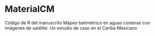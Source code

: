 # MaterialCM
Código de R del manuscrito Mapeo batimétrico en aguas costeras con imágenes de satélite: Un estudio de caso en el Caribe Mexicano
